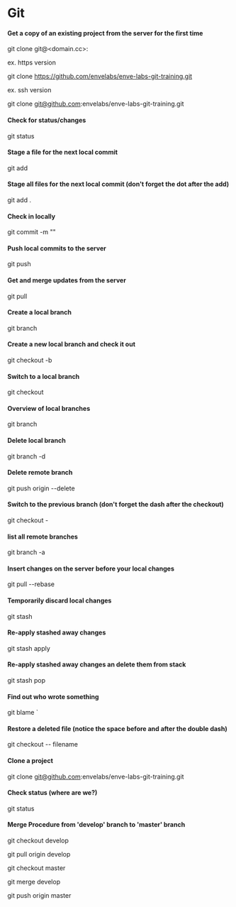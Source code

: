 # Git

#### Get a copy of an existing project from the server for the first time
    
  git clone git@<domain.cc>:<repo>
    

ex. https version

    
  git clone https://github.com/envelabs/enve-labs-git-training.git
    

ex. ssh version

    
  git clone git@github.com:envelabs/enve-labs-git-training.git
    

#### Check for status/changes
    
  git status
    

#### Stage a file for the next local commit
    
  git add <file>
    

#### Stage all files for the next local commit (don't forget the dot after the add)
    
  git add .
    

#### Check in locally
    
  git commit -m "<changes added>"
    

#### Push local commits to the server
    
  git push
    

#### Get and merge updates from the server
    
  git pull
    

#### Create a local branch
    
  git branch <banch>
    

#### Create a new local branch and check it out
    
  git checkout -b <branch>
    

#### Switch to a local branch
    
  git checkout <branch>
    

#### Overview of local branches
    
  git branch
    

#### Delete local branch
    
  git branch -d <branch>
    

#### Delete remote branch
    
  git push origin --delete <branch>
    

#### Switch to the previous branch (don't forget the dash after the checkout)
    
  git checkout -
    

#### list all remote branches 
    
  git branch -a
    
#### Insert changes on the server before your local changes
    
  git pull --rebase
    

#### Temporarily discard local changes
    
  git stash
    

#### Re-apply stashed away changes
    
  git stash apply
    

#### Re-apply stashed away changes an delete them from stack
    
  git stash pop
    

#### Find out who wrote something
    
  git blame <file>`
    

#### Restore a deleted file (notice the space before and after the double dash)
    
  git checkout -- filename
    

#### Clone a project
    
  git clone git@github.com:envelabs/enve-labs-git-training.git
    

#### Check status (where are we?)
    
  git status
    
#### Merge Procedure from 'develop' branch to 'master' branch
    
  git checkout develop

  git pull origin develop

  git checkout master

  git merge develop

  git push origin master
